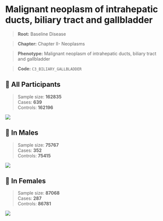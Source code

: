 # Malignant neoplasm of intrahepatic ducts, biliary tract and gallbladder

> **Root:** Baseline Disease  

> **Chapter:** Chapter II- Neoplasms  

> **Phenotype:** Malignant neoplasm of intrahepatic ducts, biliary tract and gallbladder  

> **Code:** `C3_BILIARY_GALLBLADDER`

## 🧪 All Participants  
> Sample size: **162835**  
> Cases: **639**  
> Controls: **162196**
<img src="/Disease/Figures/ALL/Incidence/C3_BILIARY_GALLBLADDER.png"/>
<CsvTable src="/Disease/Data/ALL/Incidence/COX_C3_BILIARY_GALLBLADDER.csv" label="🔍 View full results" />

## 👨 In Males  
> Sample size: **75767**  
> Cases: **352**  
> Controls: **75415**
<img src="/Disease/Figures/Male/Incidence/C3_BILIARY_GALLBLADDER.png"/>
<CsvTable src="/Disease/Data/Male/Incidence/COX_C3_BILIARY_GALLBLADDER.csv" label="🔍 View full results" />

## 👩 In Females  
> Sample size: **87068**  
> Cases: **287**  
> Controls: **86781**
<img src="/Disease/Figures/Female/Incidence/C3_BILIARY_GALLBLADDER.png"/>
<CsvTable src="/Disease/Data/Female/Incidence/COX_C3_BILIARY_GALLBLADDER.csv" label="🔍 View full results" />
